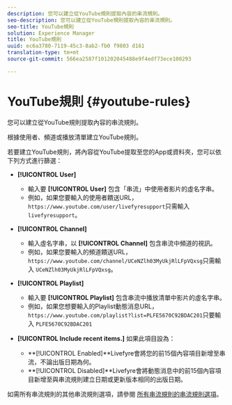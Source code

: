 ```yaml
---
description: 您可以建立從YouTube規則提取內容的串流規則。
seo-description: 您可以建立從YouTube規則提取內容的串流規則。
seo-title: YouTube規則
solution: Experience Manager
title: YouTube規則
uuid: ec6a3780-7119-45c3-8ab2-fb0 f9803 d161
translation-type: tm+mt
source-git-commit: 566ea2587f101202045488e9f4edf73ece100293

---
```



# YouTube規則 {#youtube-rules}

您可以建立從YouTube規則提取內容的串流規則。

根據使用者、頻道或播放清單建立YouTube規則。

若要建立YouTube規則，將內容從YouTube提取至您的App或資料夾，您可以依下列方式進行篩選：

* **[!UICONTROL User]**
   * 輸入要 **[!UICONTROL User]** 包含「串流」中使用者影片的虛名字串。
   * 例如，如果您要輸入的使用者饋送URL， `https://www.youtube.com/user/livefyresupport`只需輸入 `livefyresupport`。

* **[!UICONTROL Channel]**
   * 輸入虛名字串，以 **[!UICONTROL Channel]** 包含串流中頻道的視訊。
   * 例如，如果您要輸入的頻道饋送URL， `https://www.youtube.com/channel/UCeNZlh03MyUkjRlLFpVQxsg`只需輸入 `UCeNZlh03MyUkjRlLFpVQxsg`。

* **[!UICONTROL Playlist]**
   * 輸入要 **[!UICONTROL Playlist]** 包含串流中播放清單中影片的虛名字串。
   * 例如，如果您想要輸入的Playlist動態消息URL， `https://www.youtube.com/playlist?list=PLFE5670C92BDAC201`只要輸入 `PLFE5670C92BDAC201`

* **[!UICONTROL Include recent items.]** 如果此項目設為：
   * **[!UICONTROL Enabled]**Livefyre會將您的前15個內容項目新增至串流，不論出版日期為何。
   * **[!UICONTROL Disabled]**Livefyre會將動態消息中的前15個內容項目新增至與串流規則建立日期或更新版本相同的出版日期。

如需所有串流規則的其他串流規則選項，請參閱 [所有串流規則的串流規則選項](../../c-streams/c-stream-rule-options-for-all-stream-rules.md#c_stream_rule_options_for_all_stream_rules)。
